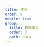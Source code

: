 ```yaml
---
title: 评分
order: 9
mobile: true
group:
  title: 数据录入
  order: 3
  path: data
---
```


<code src="../demo/Rate.jsx"></code>
<API src="../src/Rate.tsx"></API>
